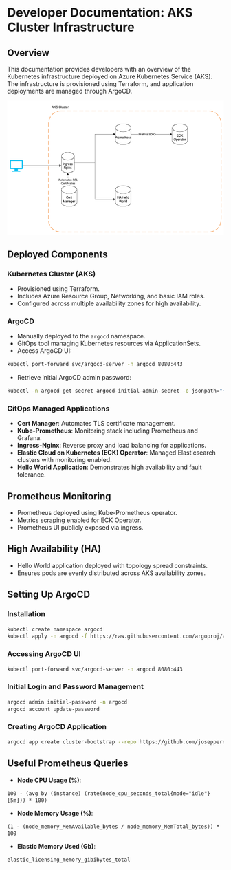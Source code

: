 # Developer Documentation: AKS Cluster Infrastructure

## Overview

This documentation provides developers with an overview of the Kubernetes infrastructure deployed on Azure Kubernetes Service (AKS). The infrastructure is provisioned using Terraform, and application deployments are managed through ArgoCD.

![Cluster Architecture](images/diagram.png)

## Deployed Components

### Kubernetes Cluster (AKS)
- Provisioned using Terraform.
- Includes Azure Resource Group, Networking, and basic IAM roles.
- Configured across multiple availability zones for high availability.

### ArgoCD
- Manually deployed to the `argocd` namespace.
- GitOps tool managing Kubernetes resources via ApplicationSets.
- Access ArgoCD UI:
```bash
kubectl port-forward svc/argocd-server -n argocd 8080:443
```
- Retrieve initial ArgoCD admin password:
```bash
kubectl -n argocd get secret argocd-initial-admin-secret -o jsonpath="{.data.password}" | base64 -d
```

### GitOps Managed Applications
- **Cert Manager**: Automates TLS certificate management.
- **Kube-Prometheus**: Monitoring stack including Prometheus and Grafana.
- **Ingress-Nginx**: Reverse proxy and load balancing for applications.
- **Elastic Cloud on Kubernetes (ECK) Operator**: Managed Elasticsearch clusters with monitoring enabled.
- **Hello World Application**: Demonstrates high availability and fault tolerance.

## Prometheus Monitoring
- Prometheus deployed using Kube-Prometheus operator.
- Metrics scraping enabled for ECK Operator.
- Prometheus UI publicly exposed via ingress.

## High Availability (HA)
- Hello World application deployed with topology spread constraints.
- Ensures pods are evenly distributed across AKS availability zones.

## Setting Up ArgoCD

### Installation
```bash
kubectl create namespace argocd
kubectl apply -n argocd -f https://raw.githubusercontent.com/argoproj/argo-cd/stable/manifests/install.yaml
```

### Accessing ArgoCD UI
```bash
kubectl port-forward svc/argocd-server -n argocd 8080:443
```

### Initial Login and Password Management
```bash
argocd admin initial-password -n argocd
argocd account update-password
```

### Creating ArgoCD Application
```bash
argocd app create cluster-bootstrap --repo https://github.com/josepperna/cluster-with-gitops.git --path argocd/apps --dest-server https://kubernetes.default.svc --dest-namespace default
```

## Useful Prometheus Queries
- **Node CPU Usage (%)**:
```promql
100 - (avg by (instance) (rate(node_cpu_seconds_total{mode="idle"}[5m])) * 100)
```

- **Node Memory Usage (%)**:
```promql
(1 - (node_memory_MemAvailable_bytes / node_memory_MemTotal_bytes)) * 100
```

- **Elastic Memory Used (Gb)**:
```promql
elastic_licensing_memory_gibibytes_total
```